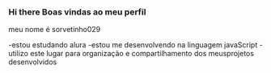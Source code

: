 ### Hi there Boas vindas ao meu perfil 

meu nome é sorvetinho029

-estou estudando alura 
-estou me desenvolvendo na linguagem javaScript
-utilizo este lugar para organização e compartilhamento dos meusprojetos desenvolvidos 
